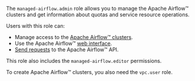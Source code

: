 The `managed-airflow.admin` role allows you to manage the Apache Airflow™ clusters and get information about quotas and service resource operations.

Users with this role can:
* Manage access to the [Apache Airflow™ clusters](../../managed-airflow/concepts/index.md#cluster).
* Use the Apache Airflow™ [web interface](../../managed-airflow/operations/af-interfaces.md#web-gui).
* [Send requests](../../managed-airflow/operations/af-interfaces.md#rest-api) to the Apache Airflow™ API.

This role also includes the `managed-airflow.editor` permissions.

To create Apache Airflow™ clusters, you also need the `vpc.user` role.

